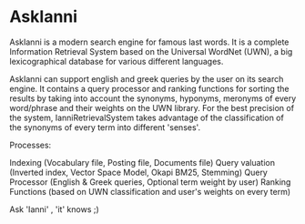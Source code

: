 AskIanni
====================

AskIanni is a modern search engine for famous last words.
It is a complete Information Retrieval System based on the Universal WordNet (UWN), 
a big lexicographical database for various different languages.

AskIanni can support english and greek queries by the user on its search engine.
It contains a query processor and ranking functions for sorting the results by taking into account 
the synonyms, hyponyms, meronyms of every word/phrase and their weights on the UWN library. 
For the best precision of the system, IanniRetrievalSystem takes advantage of the classification 
of the synonyms of every term into different 'senses'.

Processes:

Indexing (Vocabulary file, Posting file, Documents file)
Query valuation (Inverted index, Vector Space Model, Okapi BM25, Stemming)
Query Processor (English & Greek queries, Optional term weight by user)
Ranking Functions (based on UWN classification and user's weights on every term)

Ask 'Ianni' , 'it' knows ;)
